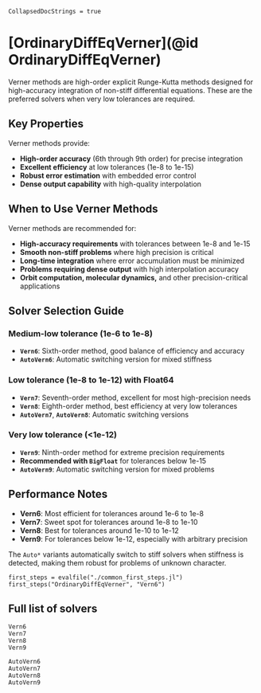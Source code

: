 ```@meta
CollapsedDocStrings = true
```

# [OrdinaryDiffEqVerner](@id OrdinaryDiffEqVerner)

Verner methods are high-order explicit Runge-Kutta methods designed for high-accuracy integration of non-stiff differential equations. These are the preferred solvers when very low tolerances are required.

## Key Properties

Verner methods provide:

  - **High-order accuracy** (6th through 9th order) for precise integration
  - **Excellent efficiency** at low tolerances (1e-8 to 1e-15)
  - **Robust error estimation** with embedded error control
  - **Dense output capability** with high-quality interpolation

## When to Use Verner Methods

Verner methods are recommended for:

  - **High-accuracy requirements** with tolerances between 1e-8 and 1e-15
  - **Smooth non-stiff problems** where high precision is critical
  - **Long-time integration** where error accumulation must be minimized
  - **Problems requiring dense output** with high interpolation accuracy
  - **Orbit computation, molecular dynamics,** and other precision-critical applications

## Solver Selection Guide

### Medium-low tolerance (1e-6 to 1e-8)

  - **`Vern6`**: Sixth-order method, good balance of efficiency and accuracy
  - **`AutoVern6`**: Automatic switching version for mixed stiffness

### Low tolerance (1e-8 to 1e-12) with Float64

  - **`Vern7`**: Seventh-order method, excellent for most high-precision needs
  - **`Vern8`**: Eighth-order method, best efficiency at very low tolerances
  - **`AutoVern7`**, **`AutoVern8`**: Automatic switching versions

### Very low tolerance (<1e-12)

  - **`Vern9`**: Ninth-order method for extreme precision requirements
  - **Recommended with `BigFloat`** for tolerances below 1e-15
  - **`AutoVern9`**: Automatic switching version for mixed problems

## Performance Notes

  - **Vern6**: Most efficient for tolerances around 1e-6 to 1e-8
  - **Vern7**: Sweet spot for tolerances around 1e-8 to 1e-10
  - **Vern8**: Best for tolerances around 1e-10 to 1e-12
  - **Vern9**: For tolerances below 1e-12, especially with arbitrary precision

The `Auto*` variants automatically switch to stiff solvers when stiffness is detected, making them robust for problems of unknown character.

```@eval
first_steps = evalfile("./common_first_steps.jl")
first_steps("OrdinaryDiffEqVerner", "Vern6")
```

## Full list of solvers

```@docs
Vern6
Vern7
Vern8
Vern9
```

```@docs
AutoVern6
AutoVern7
AutoVern8
AutoVern9
```
